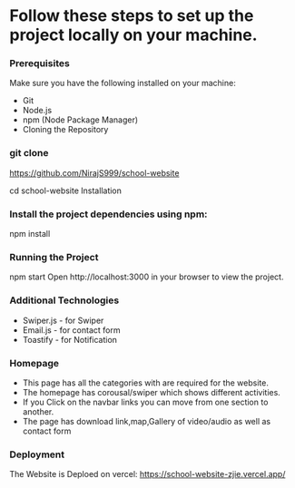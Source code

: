 
# Follow these steps to set up the project locally on your machine.

### Prerequisites

Make sure you have the following installed on your machine:

- Git
- Node.js
- npm (Node Package Manager)
- Cloning the Repository

### git clone 
https://github.com/NirajS999/school-website

cd school-website
Installation

### Install the project dependencies using npm:
npm install

### Running the Project
npm start
Open http://localhost:3000 in your browser to view the project.

### Additional Technologies
- Swiper.js - for Swiper
- Email.js - for contact form
- Toastify - for Notification
### Homepage

- This page has all the categories with are required for the website.
- The homepage has corousal/swiper which shows different activities.
- If you Click on the navbar links you can move from one section to another.
- The page has download link,map,Gallery of video/audio as well as contact form


### Deployment

The Website is Deploed on vercel:
https://school-website-zjie.vercel.app/

